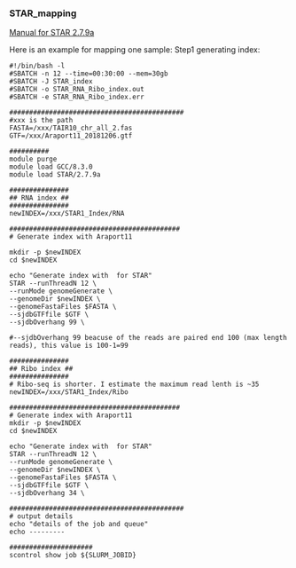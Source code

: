 ### STAR_mapping
[Manual for STAR 2.7.9a](https://www.google.com/url?sa=t&rct=j&q=&esrc=s&source=web&cd=&ved=2ahUKEwjxpeSS36L_AhViFVkFHYAgApkQFnoECBAQAQ&url=https%3A%2F%2Fraw.githubusercontent.com%2Falexdobin%2FSTAR%2Fd14a0a992f94ba3a64c26dd08ac58e2b4ab134f3%2Fdoc%2FSTARmanual.pdf&usg=AOvVaw0_N6V0i7zVO0D7jpRPqpOX)

Here is an example for mapping one sample:
Step1 generating index:
```
#!/bin/bash -l
#SBATCH -n 12 --time=00:30:00 --mem=30gb
#SBATCH -J STAR_index
#SBATCH -o STAR_RNA_Ribo_index.out
#SBATCH -e STAR_RNA_Ribo_index.err

############################################
#xxx is the path
FASTA=/xxx/TAIR10_chr_all_2.fas
GTF=/xxx/Araport11_20181206.gtf

##########
module purge
module load GCC/8.3.0
module load STAR/2.7.9a

###############
## RNA index ##
###############
newINDEX=/xxx/STAR1_Index/RNA

###########################################
# Generate index with Araport11

mkdir -p $newINDEX
cd $newINDEX

echo "Generate index with  for STAR"
STAR --runThreadN 12 \
--runMode genomeGenerate \
--genomeDir $newINDEX \
--genomeFastaFiles $FASTA \
--sjdbGTFfile $GTF \
--sjdbOverhang 99 \

#--sjdbOverhang 99 beacuse of the reads are paired end 100 (max length reads), this value is 100-1=99

###############
## Ribo index ##
###############
# Ribo-seq is shorter. I estimate the maximum read lenth is ~35
newINDEX=/xxx/STAR1_Index/Ribo

###########################################
# Generate index with Araport11
mkdir -p $newINDEX
cd $newINDEX

echo "Generate index with  for STAR"
STAR --runThreadN 12 \
--runMode genomeGenerate \
--genomeDir $newINDEX \
--genomeFastaFiles $FASTA \
--sjdbGTFfile $GTF \
--sjdbOverhang 34 \ 

############################################
# output details
echo "details of the job and queue"
echo ---------

#####################
scontrol show job ${SLURM_JOBID}
```
